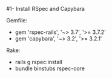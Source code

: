 #1- Install RSpec and Capybara

Gemfile:
* gem 'rspec-rails', '~> 3.7', '>= 3.7.2'
* gem 'capybara', '~> 3.2', '>= 3.2.1'

Rake:
* rails g rspec:install
* bundle binstubs rspec-core
